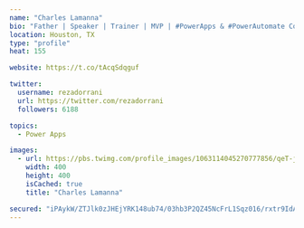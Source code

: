 ```yaml
---
name: "Charles Lamanna"
bio: "Father | Speaker | Trainer | MVP | #PowerApps & #PowerAutomate Community Super User | YouTuber Right-pointing triangle http://youtube.com/c/rezadorrani | Learn - Share - Clockwise rightwards and leftwards open circle arrows"
location: Houston, TX
type: "profile"
heat: 155

website: https://t.co/tAcqSdqguf

twitter:
  username: rezadorrani
  url: https://twitter.com/rezadorrani
  followers: 6188

topics:
  - Power Apps

images:
  - url: https://pbs.twimg.com/profile_images/1063114045270777856/qeT-jpWr_400x400.jpg
    width: 400
    height: 400
    isCached: true
    title: "Charles Lamanna"

secured: "iPAykW/ZTJlk0zJHEjYRK148ub74/03hb3P2QZ45NcFrL1Sqz016/rxtr9IdAirMP5od6e4SE4r8hX1eIDw4fT22dWRMLf1OGiQsOy86lh+pQe24aOqBpTGj9SRCtXtqzwslTRlnTkNjU89Obuh1yr7OBuY2J7rPzWqbTm9WHQATDw644q1bkEX3nEmHH3srXaJPqA4afgQWJX/OxOg3+GK+tghK6K+EBIBiMWMLLjDDyFJkSeFvUXRCw9uDZZlnd7i6iirgaCGOsfaaexuBG5t2+f/4lVZw6wBfCxnsrz4mkGKV42wydG5XcnmZhuO3NC+6Fow9LPzfM0E6oAKt4lMRClqJDJhljGyo2xXRnaDxnsK3v1M10qHlBF3ljJNx8pQwmGf9nAe5dwZYUWcKjKR/mDSFioGFPLngWfHYPDk=;FK92rLymNOk4/oM7p7yJdQ=="
---
```


